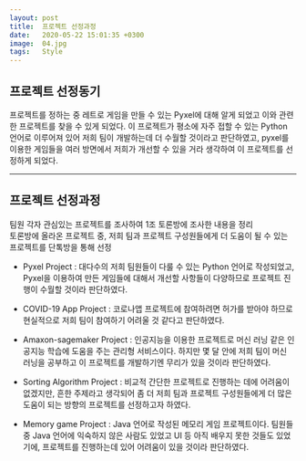 ```yaml
---
layout: post
title:  프로젝트 선정과정
date:   2020-05-22 15:01:35 +0300
image:  04.jpg
tags:   Style
---
```


## 프로젝트 선정동기

프로젝트를 정하는 중 레트로 게임을 만들 수 있는 Pyxel에 대해 알게 되었고 이와 관련한 프로젝트를 찾을 수 있게 되었다. 이 프로젝트가 평소에 자주 접할 수 있는 Python 언어로 이루어져 있어 저희 팀이 개발하는데 더 수월할 것이라고 판단하였고, pyxel를 이용한 게임들을 여러 방면에서 저희가 개선할 수 있을 거라 생각하여 이 프로젝트를 선정하게 되었다.

___


## 프로젝트 선정과정 

팀원 각자 관심있는 프로젝트를 조사하여 1조 토론방에 조사한 내용을 정리<br>
토론방에 올라온 프로젝트 중, 저희 팀과 프로젝트 구성원들에게 더 도움이 될 수 있는 프로젝트를 단톡방을 통해 선정

* Pyxel Project
: 대다수의 저희 팀원들이 다룰 수 있는 Python 언어로 작성되었고, Pyxel을 이용하여 만든 게임들에 대해서 개선할 사항들이 다양하므로 프로젝트 진행이 수월할 것이라 판단하였다. 

* COVID-19 App Project
: 코로나앱 프로젝트에 참여하려면 허가를 받아야 하므로 현실적으로 저희 팀이 참여하기 어려울 것 같다고 판단하였다.

* Amaxon-sagemaker Project
: 인공지능을 이용한 프로젝트로 머신 러닝 같은 인공지능 학습에 도움을 주는 관리형 서비스이다. 하지만 몇 달 안에 저희 팀이 머신 러닝을 공부하고 이 프로젝트를 개발하기엔 무리가 있을 것이라 판단하였다.

* Sorting Algorithm Project
: 비교적 간단한 프로젝트로 진행하는 데에 어려움이 없겠지만, 흔한 주제라고 생각되어 좀 더 저희 팀과 프로젝트 구성원들에게 더 많은 도움이 되는 방향의 프로젝트를 선정하고자 하였다.

* Memory game Project
: Java 언어로 작성된 메모리 게임 프로젝트이다. 팀원들 중 Java 언어에 익숙하지 않은 사람도 있었고 UI 등 아직 배우지 못한 것들도 있었기에, 프로젝트를 진행하는데 있어 어려움이 있을 것이라 판단하였다. 
